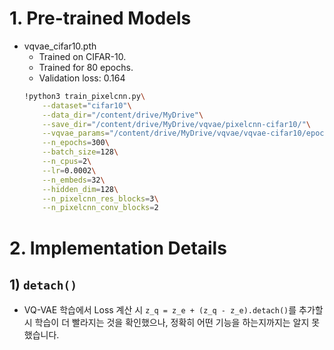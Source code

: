 # 1. Pre-trained Models
<!-- | Model params | SEED | LR |N_EMBEDS | HIDDEN_DIM | N_PIXELCNN_RES_BLOCKS | N_PIXELCNN_CONV_BLOCKS | N_EPOCHS | Validation loss |
|-|-|-|-|-|-|-|-|-|
| [vqvae_fashion_mnist.pth](https://drive.google.com/file/d/1eR3jIti3uXCGO8ejbT1mnHLxxCdzdUxe/view?usp=sharing) | 888 | 0.0002 | 128 | 256 | 2 | 2 | 47 using VQ-VAE loss<br>14 using PixelCNN loss | 0.145<br>1.279 |
| [vqvae_cifar10.pth](https://drive.google.com/file/d/1_x5LPfxdWDa-gdhlFhGR0UE9jOwkbqM9/view?usp=sharing) | 888 | 0.0002 | 128 | 256 | ? | ? | 271 using VQ-VAE loss<br>? using PixelCNN loss | 0.141<br>? | -->

- vqvae_cifar10.pth
    - Trained on CIFAR-10.
    - Trained for 80 epochs.
    - Validation loss: 0.164
    ```bash
    !python3 train_pixelcnn.py\
        --dataset="cifar10"\
        --data_dir="/content/drive/MyDrive"\
        --save_dir="/content/drive/MyDrive/vqvae/pixelcnn-cifar10/"\
        --vqvae_params="/content/drive/MyDrive/vqvae/vqvae-cifar10/epoch=80-val_loss=0.164.pth"\
        --n_epochs=300\
        --batch_size=128\
        --n_cpus=2\
        --lr=0.0002\
        --n_embeds=32\
        --hidden_dim=128\
        --n_pixelcnn_res_blocks=3\
        --n_pixelcnn_conv_blocks=2
    ```


# 2. Implementation Details
## 1) `detach()`
- VQ-VAE 학습에서 Loss 계산 시 `z_q = z_e + (z_q - z_e).detach()`를 추가할 시 학습이 더 빨라지는 것을 확인했으나, 정확히 어떤 기능을 하는지까지는 알지 못했습니다.
